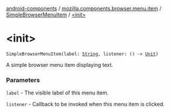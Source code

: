 [android-components](../../index.md) / [mozilla.components.browser.menu.item](../index.md) / [SimpleBrowserMenuItem](index.md) / [&lt;init&gt;](./-init-.md)

# &lt;init&gt;

`SimpleBrowserMenuItem(label: `[`String`](https://kotlinlang.org/api/latest/jvm/stdlib/kotlin/-string/index.html)`, listener: () -> `[`Unit`](https://kotlinlang.org/api/latest/jvm/stdlib/kotlin/-unit/index.html)`)`

A simple browser menu item displaying text.

### Parameters

`label` - The visible label of this menu item.

`listener` - Callback to be invoked when this menu item is clicked.